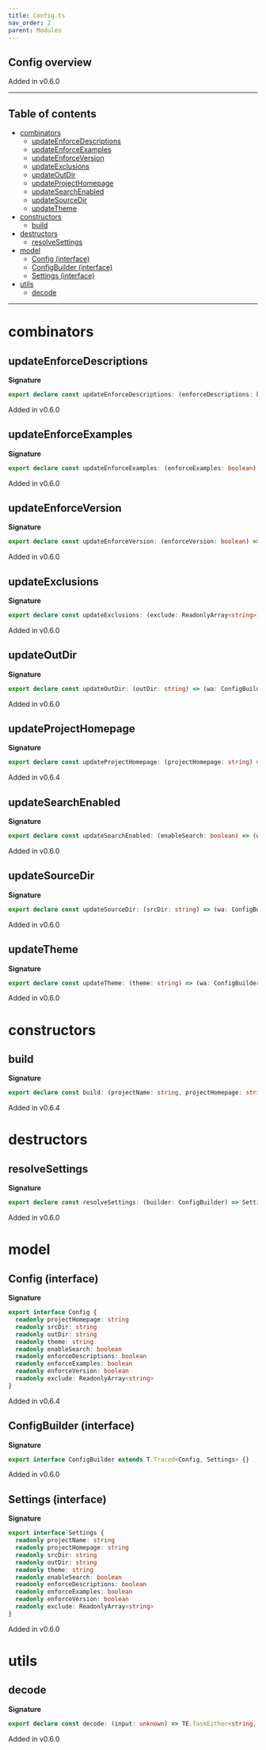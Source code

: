 ```yaml
---
title: Config.ts
nav_order: 2
parent: Modules
---
```


## Config overview

Added in v0.6.0

---

<h2 class="text-delta">Table of contents</h2>

- [combinators](#combinators)
  - [updateEnforceDescriptions](#updateenforcedescriptions)
  - [updateEnforceExamples](#updateenforceexamples)
  - [updateEnforceVersion](#updateenforceversion)
  - [updateExclusions](#updateexclusions)
  - [updateOutDir](#updateoutdir)
  - [updateProjectHomepage](#updateprojecthomepage)
  - [updateSearchEnabled](#updatesearchenabled)
  - [updateSourceDir](#updatesourcedir)
  - [updateTheme](#updatetheme)
- [constructors](#constructors)
  - [build](#build)
- [destructors](#destructors)
  - [resolveSettings](#resolvesettings)
- [model](#model)
  - [Config (interface)](#config-interface)
  - [ConfigBuilder (interface)](#configbuilder-interface)
  - [Settings (interface)](#settings-interface)
- [utils](#utils)
  - [decode](#decode)

---

# combinators

## updateEnforceDescriptions

**Signature**

```ts
export declare const updateEnforceDescriptions: (enforceDescriptions: boolean) => (wa: ConfigBuilder) => ConfigBuilder
```

Added in v0.6.0

## updateEnforceExamples

**Signature**

```ts
export declare const updateEnforceExamples: (enforceExamples: boolean) => (wa: ConfigBuilder) => ConfigBuilder
```

Added in v0.6.0

## updateEnforceVersion

**Signature**

```ts
export declare const updateEnforceVersion: (enforceVersion: boolean) => (wa: ConfigBuilder) => ConfigBuilder
```

Added in v0.6.0

## updateExclusions

**Signature**

```ts
export declare const updateExclusions: (exclude: ReadonlyArray<string>) => (wa: ConfigBuilder) => ConfigBuilder
```

Added in v0.6.0

## updateOutDir

**Signature**

```ts
export declare const updateOutDir: (outDir: string) => (wa: ConfigBuilder) => ConfigBuilder
```

Added in v0.6.0

## updateProjectHomepage

**Signature**

```ts
export declare const updateProjectHomepage: (projectHomepage: string) => (wa: ConfigBuilder) => ConfigBuilder
```

Added in v0.6.4

## updateSearchEnabled

**Signature**

```ts
export declare const updateSearchEnabled: (enableSearch: boolean) => (wa: ConfigBuilder) => ConfigBuilder
```

Added in v0.6.0

## updateSourceDir

**Signature**

```ts
export declare const updateSourceDir: (srcDir: string) => (wa: ConfigBuilder) => ConfigBuilder
```

Added in v0.6.0

## updateTheme

**Signature**

```ts
export declare const updateTheme: (theme: string) => (wa: ConfigBuilder) => ConfigBuilder
```

Added in v0.6.0

# constructors

## build

**Signature**

```ts
export declare const build: (projectName: string, projectHomepage: string) => ConfigBuilder
```

Added in v0.6.4

# destructors

## resolveSettings

**Signature**

```ts
export declare const resolveSettings: (builder: ConfigBuilder) => Settings
```

Added in v0.6.0

# model

## Config (interface)

**Signature**

```ts
export interface Config {
  readonly projectHomepage: string
  readonly srcDir: string
  readonly outDir: string
  readonly theme: string
  readonly enableSearch: boolean
  readonly enforceDescriptions: boolean
  readonly enforceExamples: boolean
  readonly enforceVersion: boolean
  readonly exclude: ReadonlyArray<string>
}
```

Added in v0.6.4

## ConfigBuilder (interface)

**Signature**

```ts
export interface ConfigBuilder extends T.Traced<Config, Settings> {}
```

Added in v0.6.0

## Settings (interface)

**Signature**

```ts
export interface Settings {
  readonly projectName: string
  readonly projectHomepage: string
  readonly srcDir: string
  readonly outDir: string
  readonly theme: string
  readonly enableSearch: boolean
  readonly enforceDescriptions: boolean
  readonly enforceExamples: boolean
  readonly enforceVersion: boolean
  readonly exclude: ReadonlyArray<string>
}
```

Added in v0.6.0

# utils

## decode

**Signature**

```ts
export declare const decode: (input: unknown) => TE.TaskEither<string, Partial<Config>>
```

Added in v0.6.0
